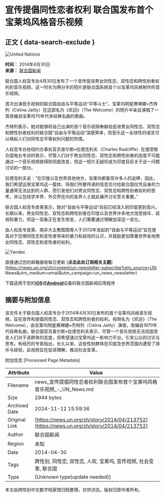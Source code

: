 # 宣传提倡同性恋者权利 联合国发布首个宝莱坞风格音乐视频

## 正文 { data-search-exclude }


![United Nations](https://global.unitednations.entermediadb.net/assets/mediadb/services/module/asset/downloads/preset/assets/2014/04/19094/image1170x530cropped.jpg)

**时间：** 2014年4月30日  
**来源：** [联合国新闻](https://news.un.org/zh/story/2014/04/213752)  

联合国人权高专办4月30日发布了一个宣传促进男女同性恋、双性恋和跨性别者权利的音乐视频，这一时长为两分半的短片是联合国系统首个以宝莱坞风格制作的音乐视频。

首次出演音乐视频的联合国自由与平等运动“平等斗士”、宝莱坞明星赛琳娜•杰特列（Celina Jaitly）在这部名为《欢迎》（The Welcome）的短片中亲自演唱了一首改编自宝莱坞70年代末经典名曲的歌曲。

杰特列表示，她对能够将自己出演的首个音乐视频奉献给促进男女同性恋、双性恋和跨性别者权利的联合国“自由与平等运动”深感荣幸，而音乐这一全球性的语言可以唤起人们对同性恋平等权利问题的热情。

人权高专办驻纽约办事处官员查尔斯•拉德克利夫（Charles Radcliffe）在接受联合国电台专访时表示，尽管人们对于男女同性恋、双性恋和跨性别者的态度不可能通过一个音乐视频就得到彻底改变，但这一短片无疑将成为印度目前关于这一问题讨论的一部分。

拉德克利夫说：“在印度以及世界其他地方，宝莱坞都备受许多人的追捧，因此，我们希望运用宝莱坞这一载体，将我们所要传递的信息交付给联合国仅凭自身的力量通常无法达到的人群，而引发他们对男女同性恋、双性恋和跨性别者权利的思考，并让包括学术界、外交界在内的各界人士就此展开讨论至关重要。”

联合国人权高专皮莱表示，她对“自由与平等运动”目前已经深入到印度感到高兴。长期以来，男女同性恋、双性恋和跨性别者在印度以及世界许多地方饱受排斥、歧视和暴力，但这一现象正在发生改变，人们需要通过理解加深这一变化。

由人权高专皮莱、南非大主教图图等人于2013年发起的“自由与平等运动”旨在提高对于恐惧同性恋和变性者带来的暴力和歧视的认识，并鼓励更加尊重世界各地男女同性恋、双性恋和变性者的权利。

![Yandex](https://mc.yandex.ru/watch/98581370)

直接通过您的邮箱接收每日更新 [**点击此处订阅相关主题**](https://news.un.org/zh/content/un-newsletter-subscribe?utm_source=UN News&utm_medium=email&utm_campaign=un_news_newsletter)

下载适用于您的[**iOS**](https://itunes.apple.com/us/app/un-news-reader/id496893005?mt=8)或[**Android**](https://play.google.com/store/apps/details?id=org.un.mobile.news&hl=en)设备的联合国新闻应用程序

## 摘要与附加信息

<!-- tcd_abstract -->
该文件关于联合国人权高专办于2014年4月30日发布的首个宝莱坞风格音乐视频，旨在宣传和提倡同性恋、双性恋和跨性别者的权利。视频名为《欢迎》（The Welcome），由宝莱坞明星赛琳娜•杰特列（Celina Jaitly）演唱，改编自1970年代经典名曲。联合国官员查尔斯•拉德克利夫表示，尽管一个音乐视频无法彻底改变人们对于该群体的态度，但希望通过宝莱坞这一影响力平台，引发公众的讨论与思考。有经历的专家指出，长久以来，这些性别群体在印度及世界范围内遭受了排斥与歧视，此视频旨在促进理解，推动社会变革。
<!-- tcd_abstract_end -->

附加信息 [Processed Page Metadata]

| Attribute       | Value                                  |
|-----------------|----------------------------------------|
| Filename        | news_宣传提倡同性恋者权利联合国发布首个宝莱坞风格音乐视频_-_UN_News.md                             |
| Size            | 2944 bytes                           |
| Archived Date   | 2024-11-12 15:59:36                             |
| Original Link   | [https://news.un.org/zh/story/2014/04/213752](https://news.un.org/zh/story/2014/04/213752)                       |
| Author          | 联合国新闻                               |
| Region          | 未知                               |
| Date            | 2014-04-30                                 |
| Tags            | 跨性别, 同性恋, 双性恋, 人权, 宝莱坞, 宣传视频, 社会变革, 联合国                                 |
| Type            | [Unknown type(update needed)]                                 |
<!-- tcd_table_end -->

本文由跨性别中文数字档案馆归档整理，仅供浏览。版权归原作者所有。
